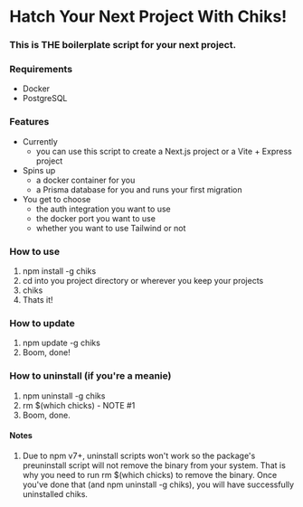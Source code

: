 # Hatch Your Next Project With Chiks!

### This is THE boilerplate script for your next project.

### Requirements

- Docker
- PostgreSQL

### Features

- Currently
  - you can use this script to create a Next.js project or a Vite + Express project
- Spins up
  - a docker container for you
  - a Prisma database for you and runs your first migration
- You get to choose
  - the auth integration you want to use
  - the docker port you want to use
  - whether you want to use Tailwind or not

### How to use

1. npm install -g chiks
2. cd into you project directory or wherever you keep your projects
3. chiks
4. Thats it!

### How to update

1. npm update -g chiks
2. Boom, done!

### How to uninstall (if you're a meanie)

1. npm uninstall -g chiks
2. rm $(which chicks) - NOTE #1
3. Boom, done.

#### Notes

1. Due to npm v7+, uninstall scripts won't work so the package's preuninstall script will not remove the binary from your system. That is why you need to run rm $(which chicks) to remove the binary. Once you've done that (and npm uninstall -g chiks), you will have successfully uninstalled chiks.
